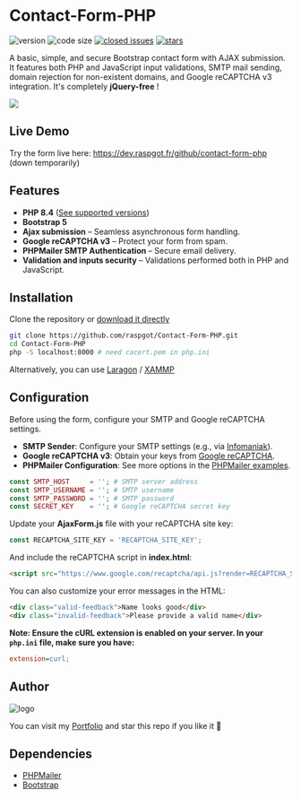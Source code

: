 # Contact-Form-PHP

![version](https://img.shields.io/badge/version-1.4.0-blue.svg) ![code size](https://img.shields.io/github/languages/code-size/raspgot/Contact-Form-PHP) [![closed issues](https://img.shields.io/github/issues-closed-raw/raspgot/Contact-Form-PHP)](https://github.com/raspgot/Contact-Form-PHP/issues?q=is%3Aissue+is%3Aclosed) [![stars](https://img.shields.io/github/stars/raspgot/Contact-Form-PHP?style=social)](https://github.com/raspgot/Contact-Form-PHP/stargazers)

A basic, simple, and secure Bootstrap contact form with AJAX submission. It features both PHP and JavaScript input validations, SMTP mail sending, domain rejection for non-existent domains, and Google reCAPTCHA v3 integration. It's completely **jQuery-free** !

![](https://dev.raspgot.fr/github/contact-form-php/gif_github_1.2.0.gif)

## Live Demo

Try the form live here: https://dev.raspgot.fr/github/contact-form-php (down temporarily)

## Features

-   **PHP 8.4** ([See supported versions](https://www.php.net/supported-versions.php))
-   **Bootstrap 5**
-   **Ajax submission** – Seamless asynchronous form handling.
-   **Google reCAPTCHA v3** – Protect your form from spam.
-   **PHPMailer SMTP Authentication** – Secure email delivery.
-   **Validation and inputs security** – Validations performed both in PHP and JavaScript.

## Installation

Clone the repository or [download it directly](https://github.com/raspgot/Contact-Form-PHP/archive/master.zip)

```bash
git clone https://github.com/raspgot/Contact-Form-PHP.git
cd Contact-Form-PHP
php -S localhost:8000 # need cacert.pem in php.ini
```

Alternatively, you can use [Laragon](https://laragon.org) / [XAMMP](https://www.apachefriends.org)

## Configuration

Before using the form, configure your SMTP and Google reCAPTCHA settings.

-   **SMTP Sender**: Configure your SMTP settings (e.g., via [Infomaniak](https://www.infomaniak.com/fr/hebergement/web-et-mail/hebergement-mail)).
-   **Google reCAPTCHA v3**: Obtain your keys from [Google reCAPTCHA](https://www.google.com/recaptcha/intro/v3.html).
-   **PHPMailer Configuration**: See more options in the [PHPMailer examples](https://github.com/PHPMailer/PHPMailer/tree/master/examples).

```php
const SMTP_HOST     = ''; # SMTP server address
const SMTP_USERNAME = ''; # SMTP username
const SMTP_PASSWORD = ''; # SMTP password
const SECRET_KEY    = ''; # Google reCAPTCHA secret key
```

Update your **AjaxForm.js** file with your reCAPTCHA site key:

```javascript
const RECAPTCHA_SITE_KEY = 'RECAPTCHA_SITE_KEY';
```

And include the reCAPTCHA script in **index.html**:

```html
<script src="https://www.google.com/recaptcha/api.js?render=RECAPTCHA_SITE_KEY"></script>
```

You can also customize your error messages in the HTML:

```html
<div class="valid-feedback">Name looks good</div>
<div class="invalid-feedback">Please provide a valid name</div>
```

**Note: Ensure the cURL extension is enabled on your server. In your `php.ini` file, make sure you have:**

```ini
extension=curl;
```

## Author

![logo](https://dev.raspgot.fr/github/contact-form-php/raspgot-blue.png)

You can visit my [Portfolio](https://raspgot.fr) and star this repo if you like it 🤖

## Dependencies

-   [PHPMailer](https://github.com/PHPMailer/PHPMailer)
-   [Bootstrap](https://github.com/twbs/bootstrap)
